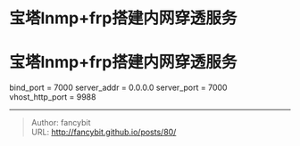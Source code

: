 # 宝塔lnmp+frp搭建内网穿透服务

<div class="header"><h1 class="single-title animate__animated animate__pulse animate__faster">宝塔lnmp+frp搭建内网穿透服务</h1></div>

<div class="content" id="content"><!-- raw HTML omitted --><precode language="" precodenum="0"></precode><p>bind_port&nbsp;=&nbsp;7000 server_addr&nbsp;=&nbsp;0.0.0.0 server_port&nbsp;=&nbsp;7000 vhost_http_port&nbsp;=&nbsp;9988<!-- raw HTML omitted --></p><precode language="" precodenum="1"></precode></div>



---

> Author: fancybit  
> URL: http://fancybit.github.io/posts/80/  

